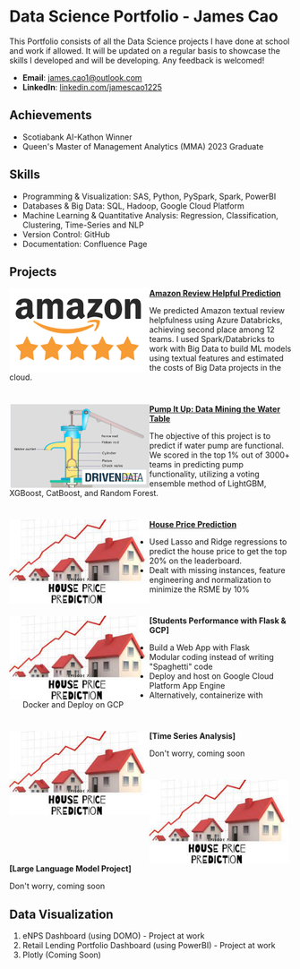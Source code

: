 # Data Science Portfolio - James Cao

This Portfolio consists of all the Data Science projects I have done at school and work if allowed. It will be updated on a regular basis to showcase the skills I developed and will be developing. Any feedback is welcomed!

- **Email**: [james.cao1@outlook.com](james.cao1@outlook.com)
- **LinkedIn**: [linkedin.com/jamescao1225](https://www.linkedin.com/in/jamescao1225/)

## Achievements

- Scotiabank AI-Kathon Winner
- Queen's Master of Management Analytics (MMA) 2023 Graduate

## Skills

- Programming & Visualization: SAS, Python, PySpark, Spark, PowerBI
- Databases & Big Data: SQL, Hadoop, Google Cloud Platform
- Machine Learning & Quantitative Analysis: Regression, Classification, Clustering, Time-Series and NLP
- Version Control: GitHub
- Documentation: Confluence Page


## Projects

<img align="left" width="250" height="150" src="Images\amazon.png"> **[Amazon Review Helpful Prediction](https://github.com/caojingw/Amazon_Review)**

We predicted Amazon textual review helpfulness using Azure Databricks, achieving second place among 12 teams. I used Spark/Databricks to work with Big Data to build ML models using textual features and estimated the costs of Big Data projects in the cloud.


#

<img align="left" width="250" height="150" src="Images\waterpump.png"> **[Pump It Up: Data Mining the Water Table](https://github.com/caojingw/pump-it-up)**

The objective of this project is to predict if water pump are functional. We scored in the top 1% out of 3000+ teams in predicting pump functionality, utilizing a voting ensemble method of LightGBM, XGBoost, CatBoost, and Random Forest.                                                                                    

#

<img align="left" width="250" height="150" src="Images\houseprice.jpeg"> **[House Price Prediction](https://github.com/caojingw/House-Prices-Advanced-Regression-Techniques)**
 
- Used Lasso and Ridge regressions to predict the house price to get the top 20% on the leaderboard.
- Dealt with missing instances, feature engineering and normalization to minimize the RSME by 10%

#

<img align="left" width="250" height="150" src="Images\houseprice.jpeg"> **[Students Performance with Flask & GCP]**
 
- Build a Web App with Flask
- Modular coding instead of writing "Spaghetti" code
- Deploy and host on Google Cloud Platform App Engine
- Alternatively, containerize with Docker and Deploy on GCP

#

<img align="left" width="250" height="150" src="Images\houseprice.jpeg"> **[Time Series Analysis]**
 
Don't worry, coming soon

#

<img align="left" width="250" height="150" src="Images\houseprice.jpeg"> **[Large Language Model Project]**
 
Don't worry, coming soon



## Data Visualization


1. eNPS Dashboard (using DOMO) - Project at work
2. Retail Lending Portfolio Dashboard (using PowerBI) - Project at work
3. Plotly (Coming Soon)

